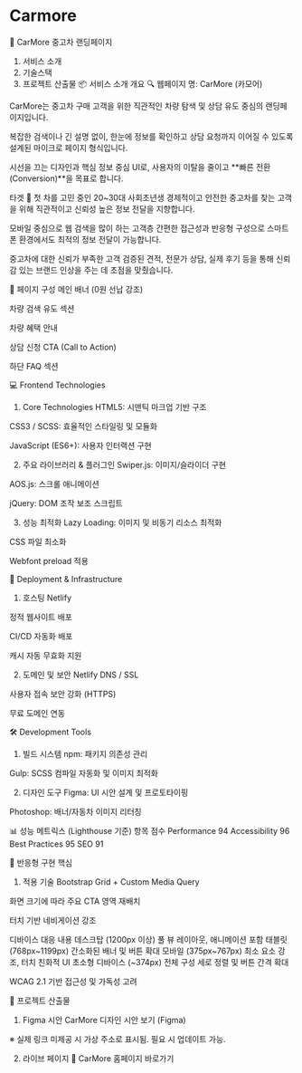 # Carmore

🚗 CarMore 중고차 랜딩페이지
1. 서비스 소개
2. 기술스택
3. 프로젝트 산출물
📦 서비스 소개
개요 🔍
웹페이지 명: CarMore (카모어)

CarMore는 중고차 구매 고객을 위한 직관적인 차량 탐색 및 상담 유도 중심의 랜딩페이지입니다.

복잡한 검색이나 긴 설명 없이, 한눈에 정보를 확인하고 상담 요청까지 이어질 수 있도록 설계된 마이크로 페이지 형식입니다.

시선을 끄는 디자인과 핵심 정보 중심 UI로, 사용자의 이탈을 줄이고 **빠른 전환(Conversion)**을 목표로 합니다.

타겟 🎯
첫 차를 고민 중인 20~30대 사회초년생
경제적이고 안전한 중고차를 찾는 고객을 위해 직관적이고 신뢰성 높은 정보 전달을 지향합니다.

모바일 중심으로 웹 검색을 많이 하는 고객층
간편한 접근성과 반응형 구성으로 스마트폰 환경에서도 최적의 정보 전달이 가능합니다.

중고차에 대한 신뢰가 부족한 고객
검증된 견적, 전문가 상담, 실제 후기 등을 통해 신뢰감 있는 브랜드 인상을 주는 데 초점을 맞췄습니다.

📄 페이지 구성
메인 배너 (0원 선납 강조)

차량 검색 유도 섹션

차량 혜택 안내

상담 신청 CTA (Call to Action)

하단 FAQ 섹션

💻 Frontend Technologies
1. Core Technologies
HTML5: 시맨틱 마크업 기반 구조

CSS3 / SCSS: 효율적인 스타일링 및 모듈화

JavaScript (ES6+): 사용자 인터랙션 구현

2. 주요 라이브러리 & 플러그인
Swiper.js: 이미지/슬라이더 구현

AOS.js: 스크롤 애니메이션

jQuery: DOM 조작 보조 스크립트

3. 성능 최적화
Lazy Loading: 이미지 및 비동기 리소스 최적화

CSS 파일 최소화

Webfont preload 적용

🚀 Deployment & Infrastructure
1. 호스팅
Netlify

정적 웹사이트 배포

CI/CD 자동화 배포

캐시 자동 무효화 지원

2. 도메인 및 보안
Netlify DNS / SSL

사용자 접속 보안 강화 (HTTPS)

무료 도메인 연동

🛠 Development Tools
1. 빌드 시스템
npm: 패키지 의존성 관리

Gulp: SCSS 컴파일 자동화 및 이미지 최적화

2. 디자인 도구
Figma: UI 시안 설계 및 프로토타이핑

Photoshop: 배너/자동차 이미지 리터칭

📊 성능 메트릭스 (Lighthouse 기준)
항목	점수
Performance	94
Accessibility	96
Best Practices	95
SEO	91

📱 반응형 구현 핵심
1. 적용 기술
Bootstrap Grid + Custom Media Query

화면 크기에 따라 주요 CTA 영역 재배치

터치 기반 네비게이션 강조

디바이스	대응 내용
데스크탑 (1200px 이상)	풀 뷰 레이아웃, 애니메이션 포함
태블릿 (768px~1199px)	간소화된 배너 및 버튼 확대
모바일 (375px~767px)	최소 요소 강조, 터치 친화적 UI
초소형 디바이스 (~374px)	전체 구성 세로 정렬 및 버튼 간격 확대

WCAG 2.1 기반 접근성 및 가독성 고려

📂 프로젝트 산출물
1. Figma 시안
CarMore 디자인 시안 보기 (Figma)

※ 실제 링크 미제공 시 가상 주소로 표시됨. 필요 시 업데이트 가능.

2. 라이브 페이지
🔗 CarMore 홈페이지 바로가기

